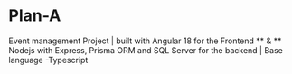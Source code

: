 # Plan-A
Event management Project | built with Angular 18 for the Frontend ** &amp; ** Nodejs with Express, Prisma ORM and SQL Server for the backend | Base language -Typescript 
   
